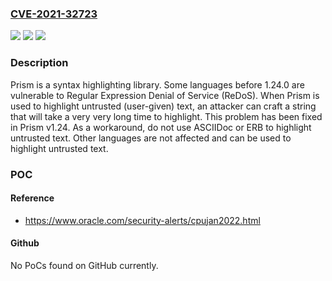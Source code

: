 ### [CVE-2021-32723](https://cve.mitre.org/cgi-bin/cvename.cgi?name=CVE-2021-32723)
![](https://img.shields.io/static/v1?label=Product&message=prism&color=blue)
![](https://img.shields.io/static/v1?label=Version&message=%3C%201.24%20&color=brightgreen)
![](https://img.shields.io/static/v1?label=Vulnerability&message=CWE-400%3A%20Uncontrolled%20Resource%20Consumption&color=brightgreen)

### Description

Prism is a syntax highlighting library. Some languages before 1.24.0 are vulnerable to Regular Expression Denial of Service (ReDoS). When Prism is used to highlight untrusted (user-given) text, an attacker can craft a string that will take a very very long time to highlight. This problem has been fixed in Prism v1.24. As a workaround, do not use ASCIIDoc or ERB to highlight untrusted text. Other languages are not affected and can be used to highlight untrusted text.

### POC

#### Reference
- https://www.oracle.com/security-alerts/cpujan2022.html

#### Github
No PoCs found on GitHub currently.

